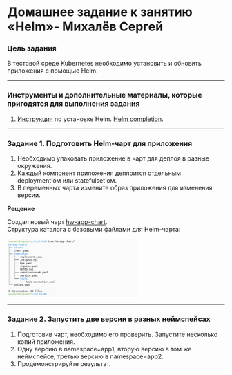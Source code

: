 # Домашнее задание к занятию «Helm»- Михалёв Сергей

### Цель задания

В тестовой среде Kubernetes необходимо установить и обновить приложения с помощью Helm.

------

### Инструменты и дополнительные материалы, которые пригодятся для выполнения задания

1. [Инструкция](https://helm.sh/docs/intro/install/) по установке Helm. [Helm completion](https://helm.sh/docs/helm/helm_completion/).

------

### Задание 1. Подготовить Helm-чарт для приложения

1. Необходимо упаковать приложение в чарт для деплоя в разные окружения. 
2. Каждый компонент приложения деплоится отдельным deployment’ом или statefulset’ом.
3. В переменных чарта измените образ приложения для изменения версии.

**Рещение**

Создал новый чарт [hw-app-chart](hw-app-chart).</br> Структура каталога с базовыми файлами для Helm-чарта:

<img src="images/Task_1_0.png" alt="Task_1_0.png" width="300" height="auto"></br>



------
### Задание 2. Запустить две версии в разных неймспейсах

1. Подготовив чарт, необходимо его проверить. Запуститe несколько копий приложения.
2. Одну версию в namespace=app1, вторую версию в том же неймспейсе, третью версию в namespace=app2.
3. Продемонстрируйте результат.
